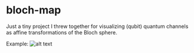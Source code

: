 # bloch-map

 Just a tiny project I threw together for visualizing (qubit) quantum channels as affine transformations of the Bloch sphere.

Example:
![alt text]([https://github.com/magnuax/bloch-map/blob/main/examples/example.png?raw=true])
